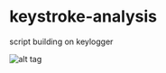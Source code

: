 # keystroke-analysis
script building on keylogger

![alt tag](https://raw.github.com/leoneckert/keystroke-analysis/master/raw_fingerprint.png)
